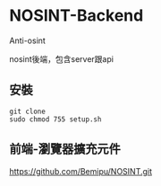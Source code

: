# NOSINT-Backend
Anti-osint  

nosint後端，包含server跟api  

## 安裝 
```shell
git clone
sudo chmod 755 setup.sh
```

## 前端-瀏覽器擴充元件
https://github.com/Bemipu/NOSINT.git
